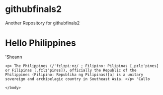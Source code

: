 # githubfinals2
Another Repository for githubfinals2
<html>
  <body>
    <h1> Hello Philippines </h1>  'Sheann
    
    <p> The Philippines (/ˈfɪlɪpiːnz/ ; Filipino: Pilipinas [ˌpɪlɪˈpinɐs] or Filipinas [ˌfɪlɪˈpinɐs]), officially the Republic of the Philippines (Filipino: Republika ng Pilipinas)[a] is a unitary sovereign and archipelagic country in Southeast Asia. </p> 'Callo
    
    </body>
</html>
